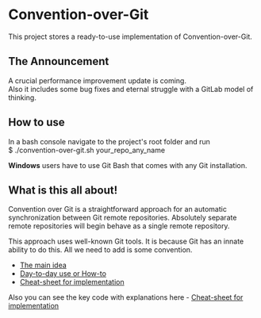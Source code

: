 # Convention-over-Git

This project stores a ready-to-use implementation of Convention-over-Git.

## The Announcement

A crucial performance improvement update is coming.<br/>
Also it includes some bug fixes and eternal struggle with a GitLab model of thinking.

## How to use

In a bash console navigate to the project's root folder and run<br/>
$ ./convention-over-git.sh  your_repo_any_name

**Windows** users have to use Git Bash that comes with any Git installation.

## What is this all about!

Convention over Git is a straightforward approach for an automatic synchronization between Git remote repositories.
Absolutely separate remote repositories will begin behave as a single remote repository.

This approach uses well-known Git tools. It is because Git has an innate ability to do this. All we need to add is some convention.

* [The main idea](http://blog.it3xl.com/2017/09/convention-over-git.html)
* [Day-to-day use or How-to](http://blog.it3xl.com/2017/09/convention-over-git-day-to-day-use.html)
* [Cheat-sheet for implementation](http://blog.it3xl.com/2017/09/convention-over-git-impl-cheat-sheet.html)

Also you can see the key code with explanations here - [Cheat-sheet for implementation](http://blog.it3xl.com/2017/09/convention-over-git-impl-cheat-sheet.html)
